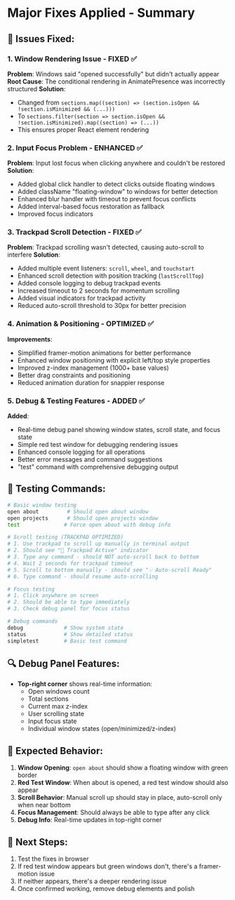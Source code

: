 # Major Fixes Applied - Summary

## 🔧 Issues Fixed:

### 1. **Window Rendering Issue - FIXED** ✅
**Problem**: Windows said "opened successfully" but didn't actually appear
**Root Cause**: The conditional rendering in AnimatePresence was incorrectly structured
**Solution**: 
- Changed from `sections.map((section) => (section.isOpen && !section.isMinimized && (...)))` 
- To `sections.filter(section => section.isOpen && !section.isMinimized).map((section) => (...))`
- This ensures proper React element rendering

### 2. **Input Focus Problem - ENHANCED** ✅
**Problem**: Input lost focus when clicking anywhere and couldn't be restored
**Solution**:
- Added global click handler to detect clicks outside floating windows
- Added className "floating-window" to windows for better detection
- Enhanced blur handler with timeout to prevent focus conflicts
- Added interval-based focus restoration as fallback
- Improved focus indicators

### 3. **Trackpad Scroll Detection - FIXED** ✅
**Problem**: Trackpad scrolling wasn't detected, causing auto-scroll to interfere
**Solution**:
- Added multiple event listeners: `scroll`, `wheel`, and `touchstart`
- Enhanced scroll detection with position tracking (`lastScrollTop`)
- Added console logging to debug trackpad events
- Increased timeout to 2 seconds for momentum scrolling
- Added visual indicators for trackpad activity
- Reduced auto-scroll threshold to 30px for better precision

### 4. **Animation & Positioning - OPTIMIZED** ✅
**Improvements**:
- Simplified framer-motion animations for better performance
- Enhanced window positioning with explicit left/top style properties
- Improved z-index management (1000+ base values)
- Better drag constraints and positioning
- Reduced animation duration for snappier response

### 5. **Debug & Testing Features - ADDED** ✅
**Added**:
- Real-time debug panel showing window states, scroll state, and focus state
- Simple red test window for debugging rendering issues
- Enhanced console logging for all operations
- Better error messages and command suggestions
- "test" command with comprehensive debugging output

## 🧪 Testing Commands:
```bash
# Basic window testing
open about         # Should open about window
open projects      # Should open projects window
test              # Force open about with debug info

# Scroll testing (TRACKPAD OPTIMIZED)
# 1. Use trackpad to scroll up manually in terminal output
# 2. Should see "🔄 Trackpad Active" indicator
# 3. Type any command - should NOT auto-scroll back to bottom  
# 4. Wait 2 seconds for trackpad timeout
# 5. Scroll to bottom manually - should see "💡 Auto-scroll Ready"
# 6. Type command - should resume auto-scrolling

# Focus testing
# 1. Click anywhere on screen
# 2. Should be able to type immediately
# 3. Check debug panel for focus status

# Debug commands
debug             # Show system state
status            # Show detailed status
simpletest        # Basic test command
```

## 🔍 Debug Panel Features:
- **Top-right corner** shows real-time information:
  - Open windows count
  - Total sections
  - Current max z-index
  - User scrolling state
  - Input focus state
  - Individual window states (open/minimized/z-index)

## 🎯 Expected Behavior:
1. **Window Opening**: `open about` should show a floating window with green border
2. **Red Test Window**: When about is opened, a red test window should also appear
3. **Scroll Behavior**: Manual scroll up should stay in place, auto-scroll only when near bottom
4. **Focus Management**: Should always be able to type after any click
5. **Debug Info**: Real-time updates in top-right corner

## 🚀 Next Steps:
1. Test the fixes in browser
2. If red test window appears but green windows don't, there's a framer-motion issue
3. If neither appears, there's a deeper rendering issue
4. Once confirmed working, remove debug elements and polish
